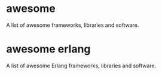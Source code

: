 # awesome

A list of awesome frameworks, libraries and software.

# awesome erlang

A list of awesome Erlang frameworks, libraries and software.
